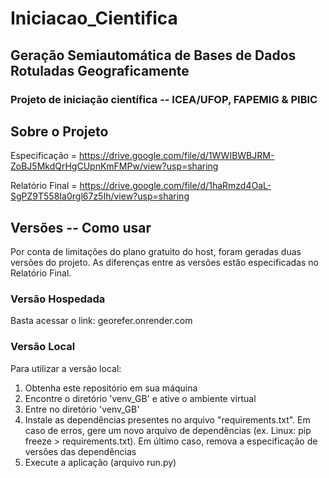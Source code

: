 # Iniciacao_Cientifica
## Geração Semiautomática de Bases de Dados Rotuladas Geograficamente
### Projeto de iniciação científica -- ICEA/UFOP, FAPEMIG & PIBIC

## Sobre o Projeto
Especificação = https://drive.google.com/file/d/1WWIBWBJRM-ZoBJ5MkdQrHgCUpnKmFMPw/view?usp=sharing

Relatório Final = https://drive.google.com/file/d/1haRmzd4OaL-SgPZ9T558Ia0rgl67z5Ih/view?usp=sharing

## Versões -- Como usar
Por conta de limitações do plano gratuito do host, foram geradas duas versões do projeto. As diferenças entre as versões estão especificadas no Relatório Final.

### Versão Hospedada
Basta acessar o link:
georefer.onrender.com

### Versão Local
Para utilizar a versão local:
1. Obtenha este repositório em sua máquina
2. Encontre o diretório 'venv_GB' e ative o ambiente virtual
3. Entre no diretório 'venv_GB'
4. Instale as dependências presentes no arquivo "requirements.txt". Em caso de erros, gere um novo arquivo de dependências (ex. Linux: pip freeze > requirements.txt). Em último caso, remova a especificação de versões das dependências
5. Execute a aplicação (arquivo run.py)
